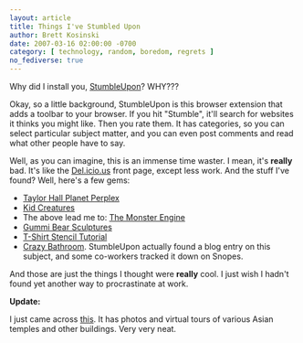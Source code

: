 ```yaml
---
layout: article
title: Things I've Stumbled Upon
author: Brett Kosinski
date: 2007-03-16 02:00:00 -0700
category: [ technology, random, boredom, regrets ]
no_fediverse: true
---
```


Why did I install you, [StumbleUpon](http://www.stumbleupon.com)?  WHY???

Okay, so a little background, StumbleUpon is this browser extension that adds a toolbar to your browser.  If you hit "Stumble", it'll search for websites it thinks you might like.  Then you rate them.  It has categories, so you can select particular subject matter, and you can even post comments and read what other people have to say.

Well, as you can imagine, this is an immense time waster.  I mean, it's **really** bad.  It's like the [Del.icio.us](http://del.icio.us) front page, except less work.  And the stuff I've found?  Well, here's a few gems:

* [Taylor Hall Planet Perplex](http://www.planetperplex.com/en/item278)
* [Kid Creatures](http://drawergeeks.com/Kid_Creatures/Kid_Creatures.html)
* The above lead me to: [The Monster Engine](http://www.themonsterengine.com/)
* [Gummi Bear Sculptures](http://www.saynotocrack.com/index.php/2007/03/09/wow-gummi-bear-sculptures/)
* [T-Shirt Stencil Tutorial](http://www.neitherhipnorfunky.com/?p=106)
* [Crazy Bathroom](http://www.snopes.com/photos/arts/toilet.asp).  StumbleUpon actually found a blog entry on this subject, and some co-workers tracked it down on Snopes.

And those are just the things I thought were **really** cool.  I just wish I hadn't found yet another way to procrastinate at work.

**Update:**

I just came across [this](http://www.orientalarchitecture.com/).  It has photos and virtual tours of various Asian temples and other buildings.  Very very neat.

